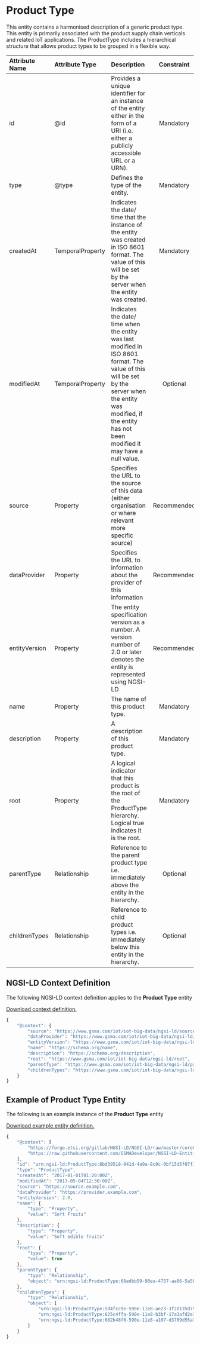# Product Type
This entity contains a harmonised description of a generic product type. This entity is primarily associated with the product supply chain verticals and related IoT applications. The ProductType includes a hierarchical structure that allows product types to be grouped in a flexible way.

| Attribute Name | Attribute Type | Description | Constraint |
|:--- |:--- |:--- |:---:|
| id | @id | Provides a unique identifier for an instance of the entity either in the form of a URI (i.e. either a publicly accessible URL or a URN). | Mandatory |
| type | @type | Defines the type of the entity. | Mandatory |
| createdAt | TemporalProperty | Indicates the date/ time that the instance of the entity was created in ISO 8601 format. The value of this will be set by the server when the entity was created. | Mandatory |
| modifiedAt | TemporalProperty | Indicates the date/ time when the entity was last modified in ISO 8601 format. The value of this will be set by the server when the entity was modified, if the entity has not been modified it may have a null value. | Optional |
| source | Property | Specifies the URL to the source of this data (either organisation or where relevant more specific source) | Recommended |
| dataProvider | Property | Specifies the URL to information about the provider of this information | Recommended |
| entityVersion | Property | The entity specification version as a number. A version number of 2.0 or later denotes the entity is represented using NGSI-LD | Recommended |
| name | Property | The name of this product type. | Mandatory |
| description | Property | A description of this product type. | Mandatory |
| root | Property | A logical indicator that this product is the root of the ProductType hierarchy. Logical true indicates it is the root. | Mandatory |
| parentType | Relationship | Reference to the parent product type i.e. immediately above the entity in the hierarchy. | Optional |
| childrenTypes | Relationship | Reference to child product types i.e. immediately below this entity in the hierarchy. | Optional |

## NGSI-LD Context Definition
The following NGSI-LD context definition applies to the **Product Type** entity

[Download context definition.](../examples/Product-Type-context.jsonld)

```JavaScript
{
    "@context": {
        "source": "https://www.gsma.com/iot/iot-big-data/ngsi-ld/source",
        "dataProvider": "https://www.gsma.com/iot/iot-big-data/ngsi-ld/dataprovider",
        "entityVersion": "https://www.gsma.com/iot/iot-big-data/ngsi-ld/entityversion",
        "name": "https://schema.org/name",
        "description": "https://schema.org/description",
        "root": "https://www.gsma.com/iot/iot-big-data/ngsi-ld/root",
        "parentType": "https://www.gsma.com/iot/iot-big-data/ngsi-ld/parenttype",
        "childrenTypes": "https://www.gsma.com/iot/iot-big-data/ngsi-ld/childrentypes"
    }
}
```
## Example of Product Type Entity
The following is an example instance of the **Product Type** entity

[Download example entity definition.](../examples/Product-Type.jsonld)

```JavaScript
{
    "@context": [
        "https://forge.etsi.org/gitlab/NGSI-LD/NGSI-LD/raw/master/coreContext/ngsi-ld-core-context.json",
        "https://raw.githubusercontent.com/GSMADeveloper/NGSI-LD-Entities/master/examples/Product-Type-context.jsonld"
    ],
    "id": "urn:ngsi-ld:ProductType:8bd39518-041d-4a9a-8c0c-0bf15d5f07f1",
    "type": "ProductType",
    "createdAt": "2017-01-01T01:20:00Z",
    "modifiedAt": "2017-05-04T12:30:00Z",
    "source": "https://source.example.com",
    "dataProvider": "https://provider.example.com",
    "entityVersion": 2.0,
    "name": {
        "type": "Property",
        "value": "Soft Fruits"
    },
    "description": {
        "type": "Property",
        "value": "Soft edible fruits"
    },
    "root": {
        "type": "Property",
        "value": true
    },
    "parentType": {
        "type": "Relationship",
        "object": "urn:ngsi-ld:ProductType:66edbb59-90ea-4757-aa06-5a5b95675092"
    },
    "childrenTypes": {
        "type": "Relationship",
        "object": [
            "urn:ngsi-ld:ProductType:5d4fcc9e-590e-11e8-ae23-3f2d135d7537",
            "urn:ngsi-ld:ProductType:625c4ffa-590e-11e8-b3bf-17a3afd2e135",
            "urn:ngsi-ld:ProductType:682b48f0-590e-11e8-a107-d3709d55a369"
        ]
    }
}
```
